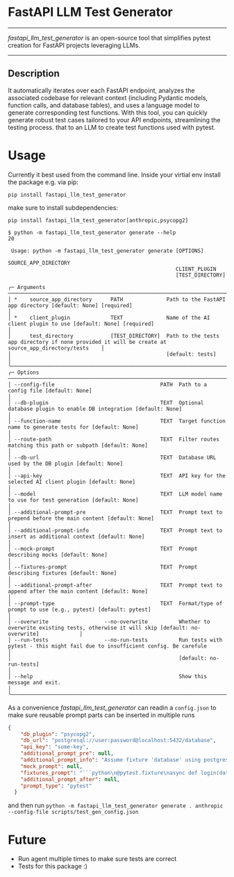 # FastAPI LLM Test Generator
---
*fastapi_llm_test_generator* is an open-source tool that simplifies pytest creation for FastAPI projects leveraging LLMs. 


---
## Description

It automatically iterates over each FastAPI endpoint, analyzes the associated codebase for relevant context (including Pydantic models, function calls, and database tables), and uses a language model to generate corresponding test functions. With this tool, you can quickly generate robust test cases tailored to your API endpoints, streamlining the testing process. that to an LLM to create test functions used with pytest.


# Usage
Currently it best used from the command line. Inside your virtial env install the package e.g. via pip:

    pip install fastapi_llm_test_generator

make sure to install subdependencies:

    pip install fastapi_llm_test_generator[anthropic,psycopg2]

```console
$ python -m fastapi_llm_test_generator generate --help
20
                                                                                                                                                        
 Usage: python -m fastapi_llm_test_generator generate [OPTIONS]                                                                                         
                                                      SOURCE_APP_DIRECTORY                                                                              
                                                      CLIENT_PLUGIN                                                                                     
                                                      [TEST_DIRECTORY]                                                                                  
                                                                                                                                                        
╭─ Arguments ──────────────────────────────────────────────────────────────────────────────────────────────────────────────────────────────────────────╮
│ *    source_app_directory      PATH              Path to the FastAPI app directory [default: None] [required]                                        │
│ *    client_plugin             TEXT              Name of the AI client plugin to use [default: None] [required]                                      │
│      test_directory            [TEST_DIRECTORY]  Path to the tests app directory if none provided it will be create at source_app_directory/tests    │
│                                                  [default: tests]                                                                                    │
╰──────────────────────────────────────────────────────────────────────────────────────────────────────────────────────────────────────────────────────╯
╭─ Options ────────────────────────────────────────────────────────────────────────────────────────────────────────────────────────────────────────────╮
│ --config-file                                  PATH  Path to a config file [default: None]                                                           │
│ --db-plugin                                    TEXT  Optional database plugin to enable DB integration [default: None]                               │
│ --function-name                                TEXT  Target function name to generate tests for [default: None]                                      │
│ --route-path                                   TEXT  Filter routes matching this path or subpath [default: None]                                     │
│ --db-url                                       TEXT  Database URL used by the DB plugin [default: None]                                              │
│ --api-key                                      TEXT  API key for the selected AI client plugin [default: None]                                       │
│ --model                                        TEXT  LLM model name to use for test generation [default: None]                                       │
│ --additional-prompt-pre                        TEXT  Prompt text to prepend before the main content [default: None]                                  │
│ --additional-prompt-info                       TEXT  Prompt text to insert as additional context [default: None]                                     │
│ --mock-prompt                                  TEXT  Prompt describing mocks [default: None]                                                         │
│ --fixtures-prompt                              TEXT  Prompt describing fixtures [default: None]                                                      │
│ --additional-prompt-after                      TEXT  Prompt text to append after the main content [default: None]                                    │
│ --prompt-type                                  TEXT  Format/type of prompt to use (e.g., pytest) [default: pytest]                                   │
│ --overwrite                  --no-overwrite          Whether to overwrite existing tests, otherwise it will skip [default: no-overwrite]             │
│ --run-tests                  --no-run-tests          Run tests with pytest - this might fail due to insufficient config. Be carefule                 │
│                                                      [default: no-run-tests]                                                                         │
│ --help                                               Show this message and exit.                                                                     │
╰──────────────────────────────────────────────────────────────────────────────────────────────────────────────────────────────────────────────────────╯

```

As a convenience *fastapi_llm_test_generator* can readin a `config.json` to make sure reusable prompt parts can be inserted in multiple runs

```json
{
    "db_plugin": "psycopg2",
    "db_url": "postgresql://user:password@localhost:5432/database",
    "api_key": "some-key",
    "additional_prompt_pre": null,
    "additional_prompt_info": "Assume fixture 'database' using postgres and asyncpg (using $ syntax) for that. \n Use \"client\": httpx.AsyncClient \n* @pytest.mark.asyncio",
    "mock_prompt": null,
    "fixtures_prompt": "```python\n@pytest.fixture\nasync def login(database, app, client):\n    res = await client.post(\n        \"/api/v2/login\", data=dict(username=\"admin\", password=\"1234\", client_id=\"123\", grant_type=\"password\")\n    )\n    assert res.status_code == 200\n\n    name, val = res.headers[\"Set-Cookie\"].split(\"=\", maxsplit=1)\n    client.cookies[name] = val\n```",
    "additional_prompt_after": null,
    "prompt_type": "pytest"
  }
```

and then run `python -m fastapi_llm_test_generator generate . anthropic --config-file scripts/test_gen_config.json`



# Future

* Run agent multiple times to make sure tests are correct
* Tests for this package :)